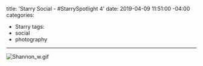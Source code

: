 title: 'Starry Social - #StarrySpotlight 4'
date: 2019-04-09 11:51:00 -04:00
categories:
- Starry
tags:
- social
- photography
---

![Shannon_w.gif](/uploads/Shannon_w.gif)